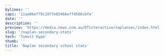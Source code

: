 ```yaml
---
bylines: ''
capi: '11aa06ef79c1977e65466eff4586cbfa'
date: ''
description: ''
preview: 'https://media.news.com.au/DTinteractive/naplansec/index.html'
slug: '/naplan-secondary-stats'
tech: 'Tumult Hype'
thumb: ''
title: 'Naplan secondary school stats'
---
```

